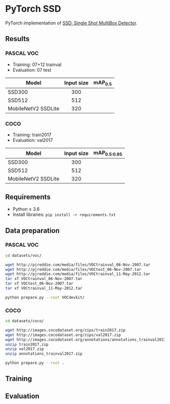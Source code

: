 # PyTorch SSD
PyTorch implementation of [SSD: Single Shot MultiBox Detector](https://arxiv.org/abs/1512.02325).

## Results
### PASCAL VOC
* Training: 07+12 trainval
* Evaluation: 07 test

| Model                | Input size | mAP<sub>0.5</sub> |
|----------------------|:----------:|:-----------------:|
| SSD300               | 300        |                   |
| SSD512               | 512        |                   |
| MobileNetV2 SSDLite  | 320        |                   |

### COCO
* Training: train2017
* Evaluation: val2017

| Model                | Input size | mAP<sub>0.5:0.95</sub> |
|----------------------|:----------:|:----------------------:|
| SSD300               | 300        |                        |
| SSD512               | 512        |                        |
| MobileNetV2 SSDLite  | 320        |                        |

## Requirements
* Python ≥ 3.6
* Install libraries: `pip install -r requirements.txt`

## Data preparation
### PASCAL VOC
```bash
cd datasets/voc/

wget http://pjreddie.com/media/files/VOCtrainval_06-Nov-2007.tar
wget http://pjreddie.com/media/files/VOCtest_06-Nov-2007.tar
wget http://pjreddie.com/media/files/VOCtrainval_11-May-2012.tar
tar xf VOCtrainval_06-Nov-2007.tar
tar xf VOCtest_06-Nov-2007.tar
tar xf VOCtrainval_11-May-2012.tar

python prepare.py --root VOCdevkit/
```
### COCO
```bash
cd datasets/coco/

wget http://images.cocodataset.org/zips/train2017.zip
wget http://images.cocodataset.org/zips/val2017.zip
wget http://images.cocodataset.org/annotations/annotations_trainval2017.zip
unzip train2017.zip
unzip val2017.zip
unzip annotations_trainval2017.zip

python prepare.py --root .
```

## Training


## Evaluation

